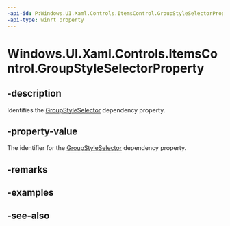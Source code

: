 ```yaml
---
-api-id: P:Windows.UI.Xaml.Controls.ItemsControl.GroupStyleSelectorProperty
-api-type: winrt property
---
```


<!-- Property syntax
public Windows.UI.Xaml.DependencyProperty GroupStyleSelectorProperty { get; }
-->

# Windows.UI.Xaml.Controls.ItemsControl.GroupStyleSelectorProperty

## -description
Identifies the [GroupStyleSelector](itemscontrol_groupstyleselector.md) dependency property.



## -property-value
The identifier for the [GroupStyleSelector](itemscontrol_groupstyleselector.md) dependency property.

## -remarks

## -examples

## -see-also
